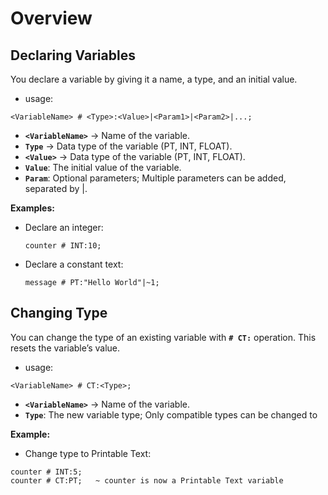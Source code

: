 # Overview

## Declaring Variables
You declare a variable by giving it a name, a type, and an initial value.

- usage:
```zephyr
<VariableName> # <Type>:<Value>|<Param1>|<Param2>|...;
```

- **`<VariableName>`** -> Name of the variable.
- **`Type`** -> Data type of the variable (PT, INT, FLOAT).
- **`<Value>`** -> Data type of the variable (PT, INT, FLOAT).
- **`Value`**: The initial value of the variable.
- **`Param`**: Optional parameters; Multiple parameters can be added, separated by |.


**Examples:**

- Declare an integer:
  ```zephyr
  counter # INT:10;
  ```
- Declare a constant text:
  ```zephyr
  message # PT:"Hello World"|~1;
  ```

## Changing Type
You can change the type of an existing variable with **`# CT:`** operation.
This resets the variable’s value.

- usage:
```zephyr
<VariableName> # CT:<Type>;
```
- **`<VariableName>`** -> Name of the variable.
- **`Type`**: The new variable type; Only compatible types can be changed to

**Example:**

- Change type to Printable Text:
```zephyr
counter # INT:5;
counter # CT:PT;   ~ counter is now a Printable Text variable
```
